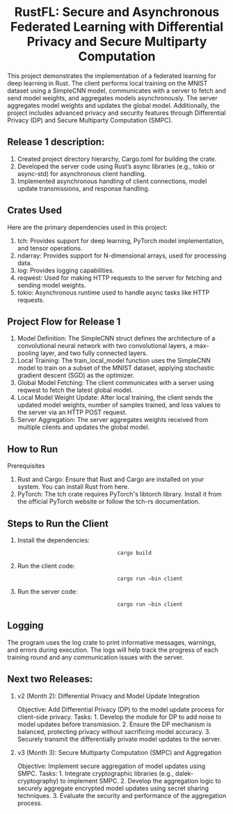 <h1 align="center">RustFL: Secure and Asynchronous Federated Learning with Differential Privacy and Secure Multiparty Computation</h1>

This project demonstrates the implementation of a federated learning for deep learning in Rust. The client performs local training on the MNIST dataset using a SimpleCNN model, communicates with a server to fetch and send model weights, and aggregates models asynchronously. The server aggregates model weights and updates the global model. Additionally, the project includes advanced privacy and security features through Differential Privacy (DP) and Secure Multiparty Computation (SMPC).

## Release 1 description:

1. Created project directory hierarchy, Cargo.toml  for building the crate.
2. Developed the server code using Rust’s async libraries (e.g., tokio or async-std) for asynchronous client handling.
3. Implemented asynchronous handling of client connections, model update transmissions, and response handling.

## Crates Used
Here are the primary dependencies used in this project:

1. tch: Provides support for deep learning, PyTorch model implementation, and tensor operations.
2. ndarray: Provides support for N-dimensional arrays, used for processing data.
3. log: Provides logging capabilities.
4. reqwest: Used for making HTTP requests to the server for fetching and sending model weights.
5. tokio: Asynchronous runtime used to handle async tasks like HTTP requests.

## Project Flow for Release 1

1. Model Definition: The SimpleCNN struct defines the architecture of a convolutional neural network with two convolutional layers, a max-pooling layer, and two fully connected layers.
2. Local Training: The train_local_model function uses the SimpleCNN model to train on a subset of the MNIST dataset, applying stochastic gradient descent (SGD) as the optimizer.
3. Global Model Fetching: The client communicates with a server using reqwest to fetch the latest global model.
4. Local Model Weight Update: After local training, the client sends the updated model weights, number of samples trained, and loss values to the server via an HTTP POST request.
5. Server Aggregation: The server aggregates weights received from multiple clients and updates the global model.

## How to Run

Prerequisites

1. Rust and Cargo: Ensure that Rust and Cargo are installed on your system. You can install Rust from here.
2. PyTorch: The tch crate requires PyTorch's libtorch library. Install it from the official PyTorch website or follow the tch-rs documentation.

## Steps to Run the Client
1. Install the dependencies:

                                       cargo build
2. Run the client code:

                                       cargo run —bin client
3. Run the server code:

                                       cargo run —bin client

## Logging

The program uses the log crate to print informative messages, warnings, and errors during execution. The logs will help track the progress of each training round and any communication issues with the server.

## Next two Releases:

1. v2 (Month 2): Differential Privacy and Model Update Integration

    Objective: Add Differential Privacy (DP) to the model update process for client-side privacy.
    Tasks:
        1. Develop the module for DP to add noise to model updates before transmission.
        2. Ensure the DP mechanism is balanced, protecting privacy without sacrificing model accuracy.
        3. Securely transmit the differentially private model updates to the server.

2. v3 (Month 3): Secure Multiparty Computation (SMPC) and Aggregation

    Objective: Implement secure aggregation of model updates using SMPC.
    Tasks:
        1. Integrate cryptographic libraries (e.g., dalek-cryptography) to implement SMPC.
        2. Develop the aggregation logic to securely aggregate encrypted model updates using secret sharing techniques.
        3. Evaluate the security and performance of the aggregation process.
